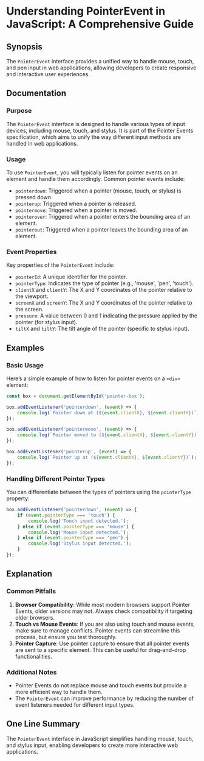 <!--
Meta Description: # Understanding PointerEvent in JavaScript: A Comprehensive Guide ## Synopsis The `PointerEvent` interface provides a unified way to handle mouse, tou...
Meta Keywords: pointer, event, events, mouse, touch
-->

# Understanding PointerEvent in JavaScript: A Comprehensive Guide

## Synopsis
The `PointerEvent` interface provides a unified way to handle mouse, touch, and pen input in web applications, allowing developers to create responsive and interactive user experiences.

## Documentation
### Purpose
The `PointerEvent` interface is designed to handle various types of input devices, including mouse, touch, and stylus. It is part of the Pointer Events specification, which aims to unify the way different input methods are handled in web applications.

### Usage
To use `PointerEvent`, you will typically listen for pointer events on an element and handle them accordingly. Common pointer events include:
- `pointerdown`: Triggered when a pointer (mouse, touch, or stylus) is pressed down.
- `pointerup`: Triggered when a pointer is released.
- `pointermove`: Triggered when a pointer is moved.
- `pointerover`: Triggered when a pointer enters the bounding area of an element.
- `pointerout`: Triggered when a pointer leaves the bounding area of an element.

### Event Properties
Key properties of the `PointerEvent` include:
- `pointerId`: A unique identifier for the pointer.
- `pointerType`: Indicates the type of pointer (e.g., 'mouse', 'pen', 'touch').
- `clientX` and `clientY`: The X and Y coordinates of the pointer relative to the viewport.
- `screenX` and `screenY`: The X and Y coordinates of the pointer relative to the screen.
- `pressure`: A value between 0 and 1 indicating the pressure applied by the pointer (for stylus input).
- `tiltX` and `tiltY`: The tilt angle of the pointer (specific to stylus input).

## Examples
### Basic Usage
Here’s a simple example of how to listen for pointer events on a `<div>` element:

```javascript
const box = document.getElementById('pointer-box');

box.addEventListener('pointerdown', (event) => {
    console.log(`Pointer down at (${event.clientX}, ${event.clientY})`);
});

box.addEventListener('pointermove', (event) => {
    console.log(`Pointer moved to (${event.clientX}, ${event.clientY})`);
});

box.addEventListener('pointerup', (event) => {
    console.log(`Pointer up at (${event.clientX}, ${event.clientY})`);
});
```

### Handling Different Pointer Types
You can differentiate between the types of pointers using the `pointerType` property:

```javascript
box.addEventListener('pointerdown', (event) => {
    if (event.pointerType === 'touch') {
        console.log('Touch input detected.');
    } else if (event.pointerType === 'mouse') {
        console.log('Mouse input detected.');
    } else if (event.pointerType === 'pen') {
        console.log('Stylus input detected.');
    }
});
```

## Explanation
### Common Pitfalls
1. **Browser Compatibility**: While most modern browsers support Pointer Events, older versions may not. Always check compatibility if targeting older browsers.
2. **Touch vs Mouse Events**: If you are also using touch and mouse events, make sure to manage conflicts. Pointer events can streamline this process, but ensure you test thoroughly.
3. **Pointer Capture**: Use pointer capture to ensure that all pointer events are sent to a specific element. This can be useful for drag-and-drop functionalities.

### Additional Notes
- Pointer Events do not replace mouse and touch events but provide a more efficient way to handle them.
- The `PointerEvent` can improve performance by reducing the number of event listeners needed for different input types.

## One Line Summary
The `PointerEvent` interface in JavaScript simplifies handling mouse, touch, and stylus input, enabling developers to create more interactive web applications.